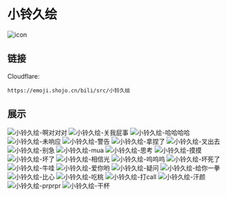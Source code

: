 # 小铃久绘
![icon](https://emoji.shojo.cn/bili/src/小铃久绘/icon.png)
## 链接
Cloudflare:
```
https://emoji.shojo.cn/bili/src/小铃久绘
```
## 展示
![小铃久绘-啊对对对](https://emoji.shojo.cn/bili/src/小铃久绘/小铃久绘-啊对对对.png)
![小铃久绘-关我屁事](https://emoji.shojo.cn/bili/src/小铃久绘/小铃久绘-关我屁事.png)
![小铃久绘-哈哈哈哈](https://emoji.shojo.cn/bili/src/小铃久绘/小铃久绘-哈哈哈哈.png)
![小铃久绘-未响应](https://emoji.shojo.cn/bili/src/小铃久绘/小铃久绘-未响应.png)
![小铃久绘-警告](https://emoji.shojo.cn/bili/src/小铃久绘/小铃久绘-警告.png)
![小铃久绘-拿捏了](https://emoji.shojo.cn/bili/src/小铃久绘/小铃久绘-拿捏了.png)
![小铃久绘-叉出去](https://emoji.shojo.cn/bili/src/小铃久绘/小铃久绘-叉出去.png)
![小铃久绘-别急](https://emoji.shojo.cn/bili/src/小铃久绘/小铃久绘-别急.png)
![小铃久绘-mua](https://emoji.shojo.cn/bili/src/小铃久绘/小铃久绘-mua.png)
![小铃久绘-思考](https://emoji.shojo.cn/bili/src/小铃久绘/小铃久绘-思考.png)
![小铃久绘-摸摸](https://emoji.shojo.cn/bili/src/小铃久绘/小铃久绘-摸摸.png)
![小铃久绘-坏了](https://emoji.shojo.cn/bili/src/小铃久绘/小铃久绘-坏了.png)
![小铃久绘-相信光](https://emoji.shojo.cn/bili/src/小铃久绘/小铃久绘-相信光.png)
![小铃久绘-呜呜呜](https://emoji.shojo.cn/bili/src/小铃久绘/小铃久绘-呜呜呜.png)
![小铃久绘-坏死了](https://emoji.shojo.cn/bili/src/小铃久绘/小铃久绘-坏死了.png)
![小铃久绘-牛哇](https://emoji.shojo.cn/bili/src/小铃久绘/小铃久绘-牛哇.png)
![小铃久绘-爱你哟](https://emoji.shojo.cn/bili/src/小铃久绘/小铃久绘-爱你哟.png)
![小铃久绘-疑问](https://emoji.shojo.cn/bili/src/小铃久绘/小铃久绘-疑问.png)
![小铃久绘-给你一拳](https://emoji.shojo.cn/bili/src/小铃久绘/小铃久绘-给你一拳.png)
![小铃久绘-比心](https://emoji.shojo.cn/bili/src/小铃久绘/小铃久绘-比心.png)
![小铃久绘-吃桃](https://emoji.shojo.cn/bili/src/小铃久绘/小铃久绘-吃桃.png)
![小铃久绘-打call](https://emoji.shojo.cn/bili/src/小铃久绘/小铃久绘-打call.png)
![小铃久绘-汗颜](https://emoji.shojo.cn/bili/src/小铃久绘/小铃久绘-汗颜.png)
![小铃久绘-prprpr](https://emoji.shojo.cn/bili/src/小铃久绘/小铃久绘-prprpr.png)
![小铃久绘-干杯](https://emoji.shojo.cn/bili/src/小铃久绘/小铃久绘-干杯.png)
